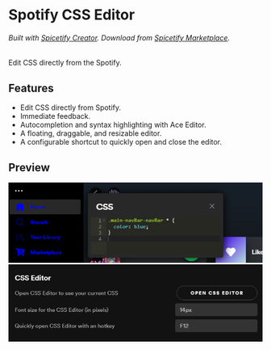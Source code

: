 # Spotify CSS Editor
###### Built with [Spicetify Creator](https://github.com/FlafyDev/spicetify-creator). Download from [Spicetify Marketplace](https://github.com/CharlieS1103/spicetify-marketplace).
Edit CSS directly from the Spotify.  


## Features
- Edit CSS directly from Spotify.
- Immediate feedback.
- Autocompletion and syntax highlighting with Ace Editor.
- A floating, draggable, and resizable editor.
- A configurable shortcut to quickly open and close the editor.

## Preview
![preview1](/preview/preview1.png)
![preview2 (in Spotify's settings)](/preview/preview2.png)
